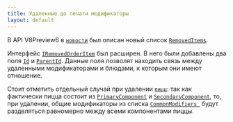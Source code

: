 ```yaml
---
title: Удаленные до печати модификаторы
layout: default
---
```


В API V8Preview6 в [`новости`](https://iiko.github.io/front.api.doc/2023/05/18/removed-items-without-printing.html) был описан новый список [`RemovedItems`](https://iiko.github.io/front.api.sdk/v8/html/P_Resto_Front_Api_Data_Orders_IOrder_RemovedItems.htm). 

Интерфейс [`IRemovedOrderItem`](https://iiko.github.io/front.api.sdk/v8/html/T_Resto_Front_Api_Data_Orders_IRemovedOrderItem.htm) был расширен. В него были добавлены два поля [`Id`](https://iiko.github.io/front.api.sdk/v8/html/P_Resto_Front_Api_Data_Orders_IRemovedOrderItem_Id.htm) и [`ParentId`](https://iiko.github.io/front.api.sdk/v8/html/P_Resto_Front_Api_Data_Orders_IRemovedOrderItem_ParentId.htm). Данные поля позволят находить связь между удаленными модификаторами и блюдами, к которым они имеют отношение. 

Стоит отметить отдельный случай при удалении [`пицц`](https://iiko.github.io/front.api.sdk/v8/html/T_Resto_Front_Api_Data_Orders_IOrderCompoundItem.htm): так как фактически пицца состоит из [`PrimaryComponent`](https://iiko.github.io/front.api.sdk/v8/html/P_Resto_Front_Api_Data_Orders_IOrderCompoundItem_PrimaryComponent.htm) и [`SecondaryComponent`](https://iiko.github.io/front.api.sdk/v8/html/P_Resto_Front_Api_Data_Orders_IOrderCompoundItem_SecondaryComponent.htm),  то, при удалении, общие модификаторы из списка [`CommonModifiers `](https://iiko.github.io/front.api.sdk/v8/html/P_Resto_Front_Api_Data_Orders_IOrderCompoundItem_CommonModifiers.htm) будут разделяться равномерно между всеми компонентами пиццы.